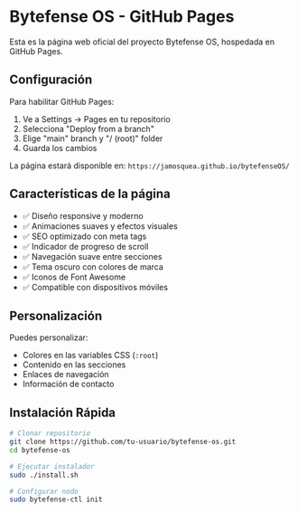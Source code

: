 # Bytefense OS - GitHub Pages

Esta es la página web oficial del proyecto Bytefense OS, hospedada en GitHub Pages.

## Configuración

Para habilitar GitHub Pages:

1. Ve a Settings → Pages en tu repositorio
2. Selecciona "Deploy from a branch"
3. Elige "main" branch y "/ (root)" folder
4. Guarda los cambios

La página estará disponible en: `https://jamosquea.github.io/bytefenseOS/`

## Características de la página

- ✅ Diseño responsive y moderno
- ✅ Animaciones suaves y efectos visuales
- ✅ SEO optimizado con meta tags
- ✅ Indicador de progreso de scroll
- ✅ Navegación suave entre secciones
- ✅ Tema oscuro con colores de marca
- ✅ Iconos de Font Awesome
- ✅ Compatible con dispositivos móviles

## Personalización

Puedes personalizar:
- Colores en las variables CSS (`:root`)
- Contenido en las secciones
- Enlaces de navegación
- Información de contacto

## Instalación Rápida

```bash
# Clonar repositorio
git clone https://github.com/tu-usuario/bytefense-os.git
cd bytefense-os

# Ejecutar instalador
sudo ./install.sh

# Configurar nodo
sudo bytefense-ctl init